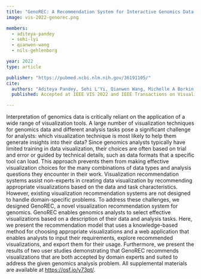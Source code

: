 ```yaml
---
title: "GenoREC: A Recommendation System for Interactive Genomics Data Visualization"
image: vis-2022-genorec.png

members:
  - aditeya-pandey
  - sehi-lyi
  - qianwen-wang
  - nils-gehlenborg

year: 2022
type: article

publisher: "https://pubmed.ncbi.nlm.nih.gov/36191105/"
cite:
  authors: "Aditeya Pandey, Sehi L'Yi, Qianwen Wang, Michelle A Borkin, Nils Gehlenborg"
  published: Accepted at IEEE VIS 2022 and IEEE Transactions on Visualization and Computer Graphics.

---
```

Interpretation of genomics data is critically reliant on the application of a wide range of visualization tools. A large number of visualization techniques for genomics data and different analysis tasks pose a significant challenge for analysts: which visualization technique is most likely to help them generate insights into their data? Since genomics analysts typically have limited training in data visualization, their choices are often based on trial and error or guided by technical details, such as data formats that a specific tool can load. This approach prevents them from making effective visualization choices for the many combinations of data types and analysis questions they encounter in their work. Visualization recommendation systems assist non-experts in creating data visualization by recommending appropriate visualizations based on the data and task characteristics. However, existing visualization recommendation systems are not designed to handle domain-specific problems. To address these challenges, we designed GenoREC, a novel visualization recommendation system for genomics. GenoREC enables genomics analysts to select effective visualizations based on a description of their data and analysis tasks. Here, we present the recommendation model that uses a knowledge-based method for choosing appropriate visualizations and a web application that enables analysts to input their requirements, explore recommended visualizations, and export them for their usage. Furthermore, we present the results of two user studies demonstrating that GenoREC recommends visualizations that are both accepted by domain experts and suited to address the given genomics analysis problem. All supplemental materials are available at https://osf.io/y73pt/.
